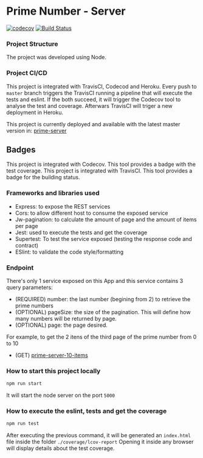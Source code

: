 # Prime Number - Server

[![codecov](https://codecov.io/gh/dianadiasds/prime-server/branch/master/graph/badge.svg)](https://codecov.io/gh/dianadiasds/prime-server)
[![Build Status](https://travis-ci.org/dianadiasds/prime-server.svg?branch=master)](https://travis-ci.org/dianadiasds/prime-server)
### Project Structure

The project was developed using Node.

### Project CI/CD 
This project is integrated with TravisCI, Codecod and Heroku. Every push to `master` branch triggers the TravisCI running a pipeline that will execute the tests and eslint. If the both succeed, it will trigger the Codecov tool to analyse the test and coverage.
Afterwars TravisCI will triger a new deployment in Heroku.

This project is currently deployed and available with the latest master version in: [prime-server](https://prime-server.herokuapp.com)

## Badges
This project is integrated with Codecov. This tool provides a badge with the test coverage.
This project is integrated with TravisCI. This tool provides a badge for the building status.
    
### Frameworks and libraries used

- Express: to expose the REST services
- Cors: to allow different host to consume the exposed service
- Jw-pagination: to calculate the amount of page and the amount of items per page
- Jest: used to execute the tests and get the coverage
- Supertest: To test the service exposed (testing the response code and contract) 
- ESlint: to validate the code style/formatting

### Endpoint
There's only 1 service exposed on this App and this service contains 3 query parameters:
- (REQUIRED) number: the last number (begining from 2) to retrieve the prime numbers
- (OPTIONAL) pageSize: the size of the pagination. This will define how many numbers will be returned by page.
- (OPTIONAL) page: the page desired.

For example, to get the 2 itens of the third page of the prime number from 0 to 10

- (GET) [prime-server-10-items](https://prime-server.herokuapp.com/primenumber?number=10&pageSize=2&page=3)

### How to start this project locally
```sh 
npm run start
```
It will start the node server on the port `5000`
### How to execute the eslint, tests and get the coverage
```sh 
npm run test
```
After executing the previous command, it will be generated an `index.html` file inside the folder `./coverage/lcov-report`
Opening it inside any browser will display details about the test coverage.


